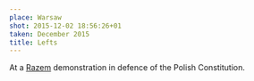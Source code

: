 ```yaml
---
place: Warsaw
shot: 2015-12-02 18:56:26+01
taken: December 2015
title: Lefts
---
```


At a [Razem](https://en.wikipedia.org/wiki/Razem) demonstration in defence of the Polish Constitution.
